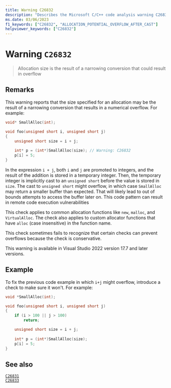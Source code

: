 ```yaml
---
title: Warning C26832
description: "Describes the Microsoft C/C++ code analysis warning C26832, its causes, and how to address it."
ms.date: 03/06/2023
f1_keywords: ["C26832", "ALLOCATION_POTENTIAL_OVERFLOW_AFTER_CAST"]
helpviewer_keywords: ["C26832"]
---
```

# Warning `C26832`

> Allocation size is the result of a narrowing conversion that could result in overflow

## Remarks

This warning reports that the size specified for an allocation may be the result of a narrowing conversion that results in a numerical overflow. For example:

```cpp
void* SmallAlloc(int);

void foo(unsigned short i, unsigned short j)
{
    unsigned short size = i + j;
    
    int* p = (int*)SmallAlloc(size); // Warning: C26832
    p[i] = 5;
}
```

In the expression `i + j`, both `i` and `j` are promoted to integers, and the result of the addition is stored in a temporary integer. Then, the temporary integer is implicitly cast to an `unsigned short` before the value is stored in `size`. The cast to `unsigned short` might overflow, in which case `SmallAlloc` may return a smaller buffer than expected. That will likely lead to out of bounds attempts to access the buffer later on. This code pattern can result in remote code execution vulnerabilities

This check applies to common allocation functions like `new`, `malloc`, and `VirtualAlloc`. The check also applies to custom allocator functions that have `alloc` (case insensitive) in the function name.

This check sometimes fails to recognize that certain checks can prevent overflows because the check is conservative.

This warning is available in Visual Studio 2022 version 17.7 and later versions.

## Example

To fix the previous code example in which `i+j` might overflow, introduce a check to make sure it won't. For example:

```cpp
void *SmallAlloc(int);

void foo(unsigned short i, unsigned short j)
{
    if (i > 100 || j > 100)
        return;

    unsigned short size = i + j;
    
    int* p = (int*)SmallAlloc(size);
    p[i] = 5;
}
```

## See also

[`C26831`](c26831.md)\
[`C26833`](c26833.md)